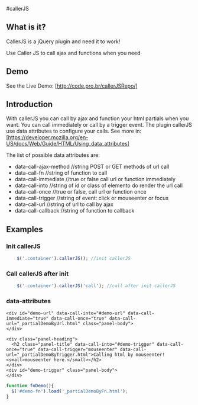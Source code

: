 #callerJS

## What is it?

CallerJS is a jQuery plugin and need it to work!

Use Caller JS to call ajax and functions when you need

## Demo

See the Live Demo: [http://code.pro.br/callerJSRepo/]

## Introduction

With callerJS you can call by ajax and function your html partials when you want. You can call immediately or call by a trigger event.
The plugin callerJS use data attributes to configure your calls. See more in: [https://developer.mozilla.org/en-US/docs/Web/Guide/HTML/Using_data_attributes]

The list of possible data attributes are:

* data-call-ajax-method //string POST or GET methods of url call
* data-call-fn //string of function to call
* data-call-immediate //true or false call url or function immediately
* data-call-into //string of id or class of elemento do render the url call
* data-call-once //true or false, call url or function once
* data-call-trigger //string of event: click or mouseenter or focus
* data-call-url //string of url to call by ajax
* data-call-callback //string of function to callback

## Examples

### Init callerJS

```javascript
    $('.container').callerJS(); //init callerJS
```

### Call callerJS after init

```javascript
    $('.container').callerJS('call'); //call after init callerJS
```

### data-attributes

```
<div id="demo-url" data-call-into="#demo-url" data-call-immediate="true" data-call-once="true" data-call-url="_partialDemoByUrl.html" class="panel-body">
</div>
```

```
<div class="panel-heading">
  <h2 class="panel-title" data-call-into="#demo-trigger" data-call-once="true" data-call-trigger="mouseenter" data-call-url="_partialDemoByTrigger.html">Calling html by mouseenter! <small>mouseenter here.</small></h2>
</div>
<div id="demo-trigger" class="panel-body">
</div>
```
```javascript
function fnDemo(){
  $('#demo-fn').load('_partialDemoByFn.html');
}
```
